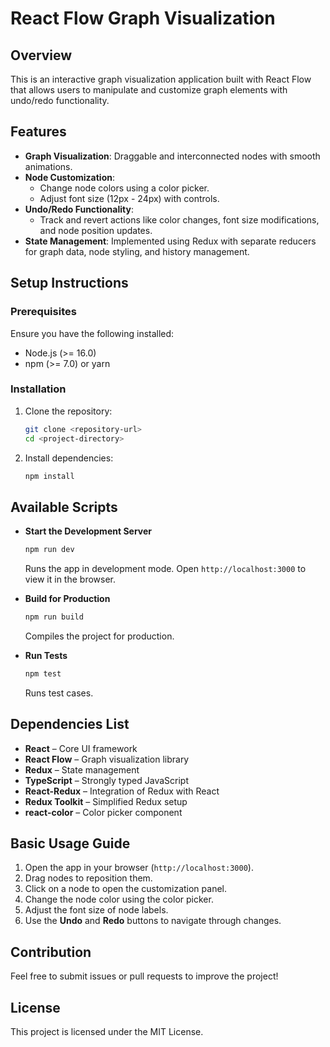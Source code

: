 # React Flow Graph Visualization

## Overview
This is an interactive graph visualization application built with React Flow that allows users to manipulate and customize graph elements with undo/redo functionality.

## Features
- **Graph Visualization**: Draggable and interconnected nodes with smooth animations.
- **Node Customization**:
  - Change node colors using a color picker.
  - Adjust font size (12px - 24px) with controls.
- **Undo/Redo Functionality**:
  - Track and revert actions like color changes, font size modifications, and node position updates.
- **State Management**: Implemented using Redux with separate reducers for graph data, node styling, and history management.

## Setup Instructions
### Prerequisites
Ensure you have the following installed:
- Node.js (>= 16.0)
- npm (>= 7.0) or yarn

### Installation
1. Clone the repository:
   ```sh
   git clone <repository-url>
   cd <project-directory>
   ```
2. Install dependencies:
   ```sh
   npm install
   ```

## Available Scripts
- **Start the Development Server**
  ```sh
  npm run dev
  ```
  Runs the app in development mode. Open `http://localhost:3000` to view it in the browser.

- **Build for Production**
  ```sh
  npm run build
  ```
  Compiles the project for production.

- **Run Tests**
  ```sh
  npm test
  ```
  Runs test cases.

## Dependencies List
- **React** – Core UI framework
- **React Flow** – Graph visualization library
- **Redux** – State management
- **TypeScript** – Strongly typed JavaScript
- **React-Redux** – Integration of Redux with React
- **Redux Toolkit** – Simplified Redux setup
- **react-color** – Color picker component

## Basic Usage Guide
1. Open the app in your browser (`http://localhost:3000`).
2. Drag nodes to reposition them.
3. Click on a node to open the customization panel.
4. Change the node color using the color picker.
5. Adjust the font size of node labels.
6. Use the **Undo** and **Redo** buttons to navigate through changes.

## Contribution
Feel free to submit issues or pull requests to improve the project!

## License
This project is licensed under the MIT License.
